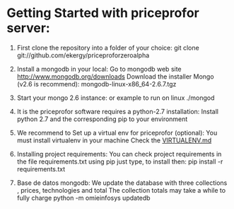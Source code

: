 # Getting Started with priceprofor server:

1. First clone the repository into a folder of your choice:
	git clone git://github.com/ekergy/priceproforzeroalpha

2. Install a mongodb in your local:
Go to mongodb web site
	http://www.mongodb.org/downloads
Download the installer Mongo (v2.6 is recommend):
	mongodb-linux-x86_64-2.6.7.tgz

3. Start your mongo 2.6 instance:
or example to run on linux
	./mongod

4. It is the priceprofor software requires a python-2.7 installation:
Install python 2.7 and the corresponding pip to your environment

5. We recommend to Set up a virtual env for priceprofor (optional):
You must install virtualenv in your machine
	Check the [VIRTUALENV.md](VIRTUALENV.md)

6. Installing project requirements:
You can check project requirements in the file requirements.txt using pip just type, to install then:
	pip install -r requirements.txt

7. Base de datos mongodb:
We update the database with three collections , prices, technologies and total
The collection totals may take a while to fully charge
	python -m omieinfosys updatedb
